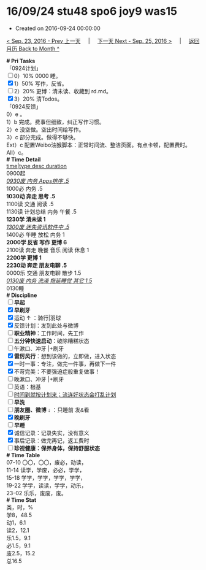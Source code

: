 # 16/09/24 stu48 spo6 joy9 was15

- Created on 2016-09-24 00:00:00

[< Sep. 23, 2016 - Prev 上一天](/_archived/lifelogs/2016/09/d23.md) &nbsp; &nbsp; | &nbsp; &nbsp; [下一天 Next - Sep. 25, 2016 >](/_archived/lifelogs/2016/09/d25.md) &nbsp; &nbsp; |  &nbsp; &nbsp; [返回月历 Back to Month ^](/_archived/lifelogs/2016/09/index.md)
<br/><div><div><div><div><b># Pri Tasks</b></div></div><div><div>「0924计划」</div></div><div><input type="checkbox"/>0）10% 0000 睡。</div><div><input checked="true" type="checkbox"/>1）50% 写作，反省。</div><div><input type="checkbox"/>2）20% 更博：清未读、收藏到 rd.md。</div><div><input checked="true" type="checkbox"/>3）20% 清Todos。</div><div><div><div></div></div></div></div></div><div>「0924反馈」</div><div>0）e 。</div><div><div>1）b 完成。费事但细致，纠正写作习惯。</div><div>2）e 没空做。空出时间给写作。</div><div>3）c 部分完成。做得不够快。</div></div><div>Ext）c 配置Weibo油猴脚本：正常时间流、整洁页面。有点卡顿，配置费时。</div><div>All）c。</div><div><div><div><div><b># Time Detail</b></div></div><div><u>time|type desc duration</u></div></div><div>0900起</div><div><i><u>0930废 内务 Apps排序 .5</u></i></div><div>1000必 内务 .5</div><div><b>1030动 奔走 思考 .5</b></div><div>1100读 交通 阅读 .5</div><div></div><div><div>1130读 计划总结 内务 午餐 .5</div></div><div><b>1230学 清未读 1</b></div><div><i><u>1300废 迷失资讯软件中 .5</u></i></div><div>1400必 午睡 放松 内务 1</div><div><b>2000学 反省 写作 更博 6</b></div><div>2100读 奔走 晚餐 音乐 阅读 休息 1</div></div><div><div><b>2200学 更博 1</b></div><div><b>2230动 奔走 朋友电聊 .5</b></div><div>0000乐 交通 朋友电聊 散步 1.5</div><div><i><u>0130废 内务 洗澡 拖延睡觉 其它 1.5</u></i></div><div><div><div><div><div><div>0130睡</div><div><b># Discipline</b></div></div><div><div><b><input type="checkbox"/>早起</b></div><div><input checked="true" type="checkbox"/><b>早刷牙</b></div></div><div><input checked="true" type="checkbox"/>运动 ↑ ：骑行|羽球</div><div><div><input checked="true" type="checkbox"/>反馈计划：发到此处与微博</div><div><input type="checkbox"/><b>职业精神</b>：工作时间，先工作</div><div><input type="checkbox"/><b>五分钟快速启动</b>：破除糟糕状态</div><div><input type="checkbox"/>午漱口、冲牙 |+刷牙</div><div><input checked="true" type="checkbox"/><b>雷厉风行</b>：想到该做的，立即做，进入状态</div><div><input checked="true" type="checkbox"/><a dir="ltr"/><a dir="ltr">一时</a>一事：专注，做完一件事，再做下一件</div><div><input checked="true" type="checkbox"/>不苛完美：不要强迫症般重复做事！</div><div><input type="checkbox"/>晚漱口、冲牙 |+刷牙</div><div><input type="checkbox"/>英语：根基</div><div><u><input type="checkbox"/>时间到就按计划来；流连好状态会打乱计划</u></div><div><input type="checkbox"/><b>早洗</b></div><div><b style="font-family:gotham, helvetica, arial, sans-serif;font-size:14px;"><input type="checkbox"/>朋友圈、微博</b> <span style="font-family:gotham, helvetica, arial, sans-serif;font-size:14px;">↓ ：只睡前 发&amp;看</span></div><div><b><input checked="true" type="checkbox"/>晚刷牙</b></div><div><input type="checkbox"/><b>早睡</b></div><div><div><input checked="true" type="checkbox"/>诚信记录：记录失实，没有意义</div><div><input checked="true" type="checkbox"/>事后记录：做完再记，返工费时</div></div><div style="font-family:gotham, helvetica, arial, sans-serif;font-size:14px;"><b><input type="checkbox"/>珍视健康：保养身体，保持舒服状态</b></div><div><b># Time Table</b></div><div>07-10 〇〇，〇〇，废必，动读，</div><div>11-14 读学，学废，必必，学学，</div><div>15-18 学学，学学，学学，学学，</div><div>19-22 学学，读读，学学，动乐，</div><div>23-02 乐乐，废废，废。</div><div><b># Time Stat</b></div><div>类，时，%</div><div>学8，48.5</div><div>动1，6.1</div><div>读2，12.1</div><div>乐1.5，9.1</div><div>必1.5，9.1</div><div>废2.5，15.2</div><div>总16.5</div>
